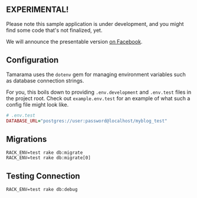 ## EXPERIMENTAL!

Please note this sample application is under development, and you might find some code that's not finalized, yet.

We will announce the presentable version [on Facebook](http://fb.me/trailblazer.to).

## Configuration

Tamarama uses the `dotenv` gem for managing environment variables such as database connection strings.

For you, this boils down to providing `.env.development` and `.env.test` files in the project root. Check out `example.env.test` for an example of what such a config file might look like.

```ruby
# .env.test
DATABASE_URL="postgres://user:password@localhost/myblog_test"
```

## Migrations

```
RACK_ENV=test rake db:migrate
RACK_ENV=test rake db:migrate[0]
```

## Testing Connection

```
RACK_ENV=test rake db:debug
```
